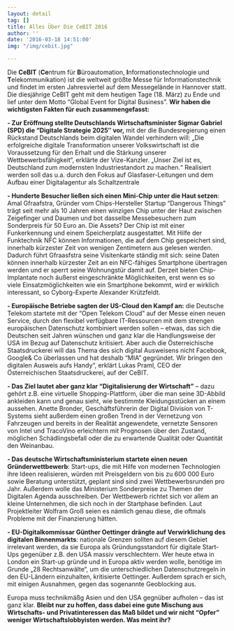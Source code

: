 ```yaml
---
layout: detail
tag: []
title: Alles Über Die CeBIT 2016
author: ''
date: '2016-03-18 14:51:00'
img: "/img/cebit.jpg"

---
```

Die **CeBIT** (**Ce**ntrum für **B**üroautomation, **I**nformationstechnologie und **T**elekommunikation) ist die weltweit größte Messe für Informationstechnik und findet im ersten Jahresviertel auf dem Messegelände in Hannover statt. Die diesjährige CeBIT geht mit dem heutigen Tage (18. März) zu Ende und lief unter dem Motto “Global Event for Digital Business”. **Wir haben die wichtigsten Fakten für euch zusammengefasst:**

**- Zur Eröffnung stellte Deutschlands Wirtschaftsminister Sigmar Gabriel (SPD) die “Digitale Strategie 2025″ vor,** mit der die Bundesregierung einen Rückstand Deutschlands beim digitalen Wandel verhindern will: „Die erfolgreiche digitale Transformation unserer Volkswirtschaft ist die Voraussetzung für den Erhalt und die Stärkung unserer Wettbewerbsfähigkeit“, erklärte der Vize-Kanzler. „Unser Ziel ist es, Deutschland zum modernsten Industriestandort zu machen.“ Realisiert werden soll das u.a. durch den Fokus auf Glasfaser-Leitungen und dem Aufbau einer Digitalagentur als Schaltzentrale

**- Hunderte Besucher ließen sich einen Mini-Chip unter die Haut setzen**: Amal Gfraafstra, Gründer vom Chips-Hersteller Startup “Dangerous Things” trägt seit mehr als 10 Jahren einen winzigen Chip unter der Haut zwischen Zeigefinger und Daumen und bot dasselbe Messebesuchern zum Sonderpreis für 50 Euro an. Die Assets? Der Chip ist mit einer Funkerkennung und einem Speicherplatz ausgestattet. Mit Hilfe der Funktechnik NFC können Informationen, die auf dem Chip gespeichert sind, innerhalb kürzester Zeit von wenigen Zentimetern aus gelesen werden. Dadurch führt Gfraasfstra seine Visitenkarte ständig mit sich: seine Daten können innerhalb kürzester Zeit an ein NFC-fähiges Smartphone übertragen werden und er sperrt seine Wohnungstür damit auf. Derzeit bieten Chip-Implantate noch äußerst eingeschränkte Möglichkeiten, erst wenn es so viele Einsatzmöglichkeiten wie ein Smartphone bekommt, wird er wirklich interessant, so Cyborg-Experte Alexander Krützfeldt.

**- Europäische Betriebe sagten der US-Cloud den Kampf an:** die Deutsche Telekom startete mit der “Open Telekom Cloud” auf der Messe einen neuen Service, durch den flexibel verfügbare IT-Ressourcen mit dem strengen europäischen Datenschutz kombiniert werden sollen – etwas, das sich die Deutschen seit Jahren wünschen und ganz klar die Handlungsweise der USA im Bezug auf Datenschutz kritisiert. Aber auch die Österreichische Staatsdruckerei will das Thema des sich digital Ausweisens nicht Facebook, Google& Co überlassen und hat deshalb “MIA” gegründet. Wir bringen den digitalen Ausweis aufs Handy“, erklärt Lukas Praml, CEO der Österreichischen Staatsdruckerei, auf der CeBIT.

**- Das Ziel lautet aber ganz klar “Digitalisierung der Wirtschaft”** – dazu gehört z.B. eine virtuelle Shopping-Plattform, über die man seine 3D-Abbild ankleiden kann und genau sieht, wie bestimmte Kleidungsstücken an einem aussehen. Anette Bronder, Geschäftsführerin der Digital Division von T-Systems sieht außerdem einen großen Trend in der Vernetzung von Fahrzeugen und bereits in der Realität angewendete, vernetzte Sensoren von Intel und TracoVino erleichtern mit Prognosen über den Zustand, möglichen Schädlingsbefall oder die zu erwartende Qualität oder Quantität den Weinanbau.

**- Das deutsche Wirtschaftsministerium startete einen neuen Gründerwettbewerb**: Start-ups, die mit Hilfe von modernen Technologien ihre Ideen realisieren, würden mit Preisgeldern von bis zu 600 000 Euro sowie Beratung unterstützt, geplant sind sind zwei Wettbewerbsrunden pro Jahr. Außerdem wolle das Ministerium Sonderpreise zu Themen der Digitalen Agenda ausschreiben. Der Wettbewerb richtet sich vor allem an kleine Unternehmen, die sich noch in der Startphase befinden. Laut Projektleiter Wolfram Groß seien es nämlich genau diese, die oftmals Probleme mit der Finanzierung hätten.

**- EU-Digitalkommissar Günther Oettinger drängte auf Verwirklichung des digitalen Binnenmarkts**: nationale Grenzen sollten auf diesem Gebiet irrelevant werden, da sie Europa als Gründungsstandort für digitale Start-Ups gegenüber z.B. den USA massiv verschlechtern. Wer heute etwa in London ein Start-up gründe und in Europa aktiv werden wolle, benötige im Grunde „28 Rechtsanwälte“, um die unterschiedlichen Datenschutzregeln in den EU-Ländern einzuhalten, kritisierte Oettinger. Außerdem sprach er sich, mit einigen Ausnahmen, gegen das sogenannte Geoblocking aus.

Europa muss technikmäßg Asien und den USA gegnüber aufholen – das ist ganz klar. **Bleibt nur zu hoffen, dass dabei eine gute Mischung aus Wirtschafts- und Privatinteressen das Maß bildet und wir nicht “Opfer” weniger Wirtschaftslobbyisten werden. Was meint ihr?**